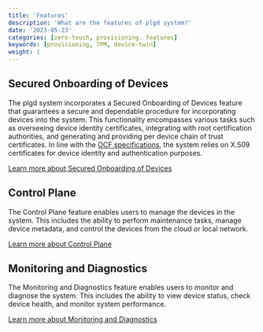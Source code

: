 ```yaml
---
title: 'Features'
description: 'What are the features of plgd system?'
date: '2023-05-23'
categories: [zero-touch, provisioning. features]
keywords: [provisioning, TPM, device-twin]
weight: 1
---
```


## Secured Onboarding of Devices

The plgd system incorporates a Secured Onboarding of Devices feature that guarantees a secure and dependable procedure for incorporating devices into the system. This functionality encompasses various tasks such as overseeing device identity certificates, integrating with root certification authorities, and generating and providing per device chain of trust certificates. In line with the [OCF specifications](https://openconnectivity.org/developer/specifications/), the system relies on X.509 certificates for device identity and authentication purposes.

[Learn more about Secured Onboarding of Devices](../secured-onboarding-devices)

## Control Plane

The Control Plane feature enables users to manage the devices in the system. This includes the ability to perform maintenance tasks, manage device metadata, and control the devices from the cloud or local network.

[Learn more about Control Plane](../control-plane)

## Monitoring and Diagnostics

The Monitoring and Diagnostics feature enables users to monitor and diagnose the system. This includes the ability to view device status, check device health, and monitor system performance.

[Learn more about Monitoring and Diagnostics](../monitoring-and-diagnostics)
